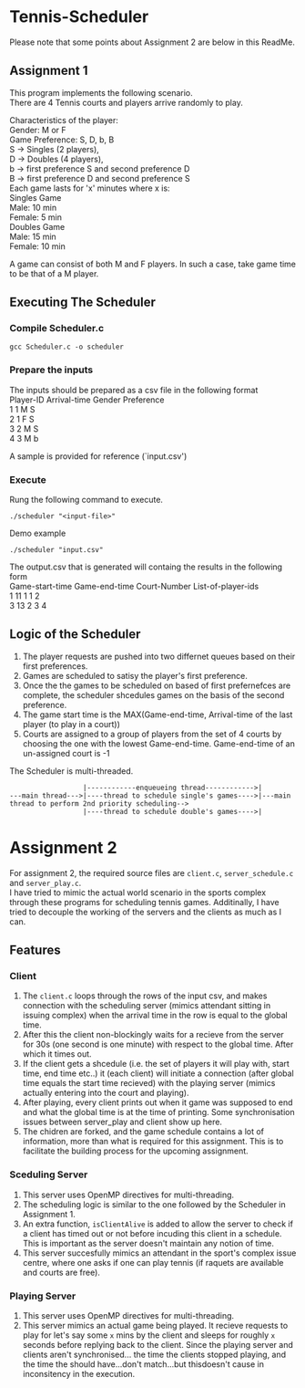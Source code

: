 # Tennis-Scheduler  
Please note that some points about Assignment 2 are below in this ReadMe.  
## Assignment 1  

This program implements the following scenario.  
There are 4 Tennis courts and players arrive randomly to play.  

Characteristics of the player:  
Gender: M or F  
Game Preference: S, D, b, B   
S -> Singles (2 players),  
D -> Doubles (4 players),  
b -> first preference S and second preference D  
B -> first preference D and second preference S  
Each game lasts for 'x' minutes where x is:  
Singles Game  
Male: 10 min  
Female: 5 min  
Doubles Game  
Male: 15 min  
Female: 10 min  

A game can consist of both M and F players. In such a case, take game time to be that of a M player.  

## Executing The Scheduler  
### Compile Scheduler.c
```
gcc Scheduler.c -o scheduler
```
### Prepare the inputs  
The inputs should be prepared as a csv file in the following format  
Player-ID Arrival-time Gender Preference  
1 1 M S  
2 1 F S  
3 2 M S  
4 3 M b  

A sample is provided for reference (`input.csv')  

### Execute  
Rung the following command to execute.  
```
./scheduler "<input-file>"
```
Demo example  
```
./scheduler "input.csv"
```
The output.csv that is generated will containg the results in the following form  
Game-start-time Game-end-time Court-Number List-of-player-ids  
1 11 1 1 2  
3 13 2 3 4  

## Logic of the Scheduler
1) The player requests are pushed into two differnet queues based on their first preferences.
2) Games are scheduled to satisy the player's first preference.
3) Once the the games to be scheduled on based of first prefernefces are complete, the scheduler shcedules games on the basis of the second preference.
4) The game start time is the MAX(Game-end-time, Arrival-time of the last player (to play in a court))
5) Courts are assigned to a group of players from the set of 4 courts by choosing the one with the lowest Game-end-time. Game-end-time of an un-assigned court is -1

The Scheduler is multi-threaded.  
```
                  |------------enqueueing thread------------>|  
---main thread--->|----thread to schedule single's games---->|---main thread to perform 2nd priority scheduling-->  
                  |----thread to schedule double's games---->|  
```
# Assignment 2  
For assignment 2, the required source files are `client.c`, `server_schedule.c` and `server_play.c`.  
I have tried to mimic the actual world scenario in the sports complex through these programs for scheduling tennis games. Additinally, I have tried to decouple the working of the servers and the clients as much as I can.  
## Features
### Client
1) The `client.c` loops through the rows of the input csv, and makes connection with the scheduling server (mimics attendant sitting in issuing complex) when the arrival time in the row is equal to the global time.  
2) After this the client non-blockingly waits for a recieve from the server for 30s (one second is one minute) with respect to the global time. After which it times out.
3) If the client gets a shcedule (i.e. the set of players it will play with, start time, end time etc..) it (each client) will initiate a connection (after global time equals the start time recieved) with the playing server (mimics actually entering into the court and playing).
4) After playing, every client prints out when it game was supposed to end and what the global time is at the time of printing. Some synchronisation issues between server_play and client show up here.
5) The chidren are forked, and the game schedule contains a lot of information, more than what is required for this assignment. This is to facilitate the building process for the upcoming assignment.

### Sceduling Server
1) This server uses OpenMP directives for multi-threading.
2) The scheduling logic is similar to the one followed by the Scheduler in Assignment 1.
3) An extra function, `isClientAlive` is added to allow the server to check if a client has timed out or not before incuding this client in a schedule. This is important as the server doesn't maintain any notion of time.
4) This server succesfully mimics an attendant in the sport's complex issue centre, where one asks if one can play tennis (if raquets are available and courts are free).

### Playing Server
1) This server uses OpenMP directives for multi-threading.
2) This server mimics an actual game being played. It recieve requests to play for let's say some `x` mins by the client and sleeps for roughly `x` seconds before replying back to the client. Since the playing server and clients aren't synchronised... the time the clients stopped playing, and the time the should have...don't match...but thisdoesn't cause in inconsitency in the execution.
